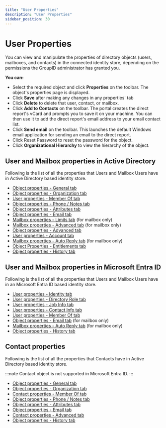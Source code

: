 ```yaml
---
title: "User Properties"
description: "User Properties"
sidebar_position: 30
---
```


# User Properties

You can view and manipulate the properties of directory objects (users, mailboxes, and contacts) in
the connected identity store, depending on the permissions the GroupID administrator has granted
you.

**You can:**

- Select the required object and click **Properties** on the toolbar. The object's properties page
  is displayed.
- Click **Save** after making any changes in any properties' tab
- Click **Delete** to delete that user, contact, or mailbox.
- Click **Add to Contacts** on the toolbar. The portal creates the direct report's vCard and prompts
  you to save it on your machine. You can then use it to add the direct report's email address to
  your email contact list.
- Click **Send email** on the toolbar. This launches the default Windows email application for
  sending an email to the direct report.
- Click Reset Password to reset the password for the object.
- Click **Organizational Hierarchy** to view the hierarchy of the object.

## User and Mailbox properties in Active Directory

Following is the list of all the properties that Users and Mailbox Users have in Active Directory
based identity store.

- [Object properties - General tab](/docs/directorymanager/11.0/portal/user/properties/activedirectory/user/general.md)
- [Object properties - Organization tab](/docs/directorymanager/11.0/portal/user/properties/activedirectory/user/organization.md)
- [User properties - Member Of tab](/docs/directorymanager/11.0/portal/user/properties/activedirectory/user/memberof.md)
- [Object properties - Phone / Notes tab](/docs/directorymanager/11.0/portal/user/properties/activedirectory/user/phonenote.md)
- [Object properties - Attributes tab](/docs/directorymanager/11.0/portal/group/properties/attributes.md)
- [Object properties - Email tab](/docs/directorymanager/11.0/portal/user/properties/activedirectory/user/email.md)
- [Mailbox properties - Limits tab](/docs/directorymanager/11.0/portal/user/properties/activedirectory/mailbox/limits.md)
  (for mailbox only)
- [Mailbox properties - Advanced tab](/docs/directorymanager/11.0/portal/user/properties/activedirectory/mailbox/advanced.md)
  (for mailbox only)
- [Object properties - Advanced tab](/docs/directorymanager/11.0/portal/user/properties/activedirectory/user/advanced.md)
- [User properties - Account tab](/docs/directorymanager/11.0/portal/user/properties/activedirectory/user/account.md)
- [Mailbox properties - Auto Reply tab](/docs/directorymanager/11.0/portal/user/properties/activedirectory/mailbox/autoreply.md)
  (for mailbox only)
- [Object Properties - Entitlements tab](/docs/directorymanager/11.0/portal/user/properties/activedirectory/user/entitlement.md)
- [Object properties - History tab](/docs/directorymanager/11.0/portal/group/properties/history.md)

## User and Mailbox properties in Microsoft Entra ID

Following is the list of all the properties that Users and Mailbox Users have in an Microsoft Entra
ID based identity store.

- [User properties - Identity tab](/docs/directorymanager/11.0/portal/user/properties/EntraID/identity.md)
- [User properties - Directory Role tab](/docs/directorymanager/11.0/portal/user/properties/EntraID/directoryrole.md)
- [User properties - Job Info tab](/docs/directorymanager/11.0/portal/user/properties/EntraID/jobinfo.md)
- [User properties - Contact Info tab](/docs/directorymanager/11.0/portal/user/properties/EntraID/contactinfo.md)
- [User properties - Member Of tab](/docs/directorymanager/11.0/portal/user/properties/activedirectory/user/memberof.md)
- [Object properties - Email tab](/docs/directorymanager/11.0/portal/user/properties/activedirectory/user/email.md)
  (for mailbox only)
- [Mailbox properties - Auto Reply tab](/docs/directorymanager/11.0/portal/user/properties/activedirectory/mailbox/autoreply.md)
  (for mailbox only)
- [Object properties - History tab](/docs/directorymanager/11.0/portal/group/properties/history.md)

## Contact properties

Following is the list of all the properties that Contacts have in Active Directory based identity
store.

:::note
Contact object is not supported in Microsoft Entra ID.
:::


- [Object properties - General tab](/docs/directorymanager/11.0/portal/user/properties/activedirectory/user/general.md)
- [Object properties - Organization tab](/docs/directorymanager/11.0/portal/user/properties/activedirectory/user/organization.md)
- [Contact properties - Member Of tab](/docs/directorymanager/11.0/portal/user/properties/activedirectory/contact/memberof.md)
- [Object properties - Phone / Notes tab](/docs/directorymanager/11.0/portal/user/properties/activedirectory/user/phonenote.md)
- [Object properties - Attributes tab](/docs/directorymanager/11.0/portal/group/properties/attributes.md)
- [Object properties - Email tab](/docs/directorymanager/11.0/portal/user/properties/activedirectory/user/email.md)
- [Contact properties - Advanced tab](/docs/directorymanager/11.0/portal/user/properties/activedirectory/contact/advanced.md)
- [Object properties - History tab](/docs/directorymanager/11.0/portal/group/properties/history.md)
